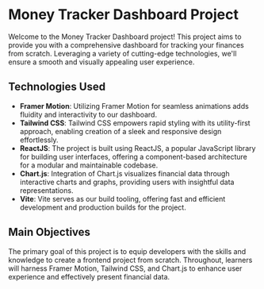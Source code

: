 # Money Tracker Dashboard Project

Welcome to the Money Tracker Dashboard project! This project aims to provide you with a comprehensive dashboard for tracking your finances from scratch. Leveraging a variety of cutting-edge technologies, we'll ensure a smooth and visually appealing user experience.

## Technologies Used
- **Framer Motion**: Utilizing Framer Motion for seamless animations adds fluidity and interactivity to our dashboard.
- **Tailwind CSS**: Tailwind CSS empowers rapid styling with its utility-first approach, enabling creation of a sleek and responsive design effortlessly.
- **ReactJS**: The project is built using ReactJS, a popular JavaScript library for building user interfaces, offering a component-based architecture for a modular and maintainable codebase.
- **Chart.js**: Integration of Chart.js visualizes financial data through interactive charts and graphs, providing users with insightful data representations.
- **Vite**: Vite serves as our build tooling, offering fast and efficient development and production builds for the project.

## Main Objectives
The primary goal of this project is to equip developers with the skills and knowledge to create a frontend project from scratch. Throughout, learners will harness Framer Motion, Tailwind CSS, and Chart.js to enhance user experience and effectively present financial data.


